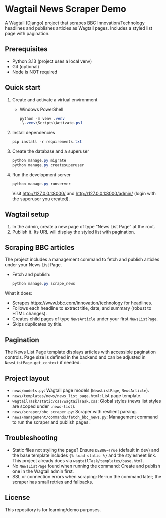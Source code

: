 # Wagtail News Scraper Demo

A Wagtail (Django) project that scrapes BBC Innovation/Technology headlines and publishes articles as Wagtail pages. Includes a styled list page with pagination.

## Prerequisites
- Python 3.13 (project uses a local venv)
- Git (optional)
- Node is NOT required

## Quick start

1. Create and activate a virtual environment
   - Windows PowerShell
     ```powershell
     python -m venv .venv
     .\.venv\Scripts\Activate.ps1
     ```

2. Install dependencies
   ```powershell
   pip install -r requirements.txt
   ```

3. Create the database and a superuser
   ```powershell
   python manage.py migrate
   python manage.py createsuperuser
   ```

4. Run the development server
   ```powershell
   python manage.py runserver
   ```
   Visit http://127.0.0.1:8000/ and http://127.0.0.1:8000/admin/ (login with the superuser you created).

## Wagtail setup
1. In the admin, create a new page of type “News List Page” at the root.
2. Publish it. Its URL will display the styled list with pagination.

## Scraping BBC articles
The project includes a management command to fetch and publish articles under your News List Page.

- Fetch and publish:
  ```powershell
  python manage.py scrape_news
  ```

What it does:
- Scrapes https://www.bbc.com/innovation/technology for headlines.
- Follows each headline to extract title, date, and summary (robust to HTML changes).
- Creates child pages of type `NewsArticle` under your first `NewsListPage`.
- Skips duplicates by title.

## Pagination
The News List Page template displays articles with accessible pagination controls. Page size is defined in the backend and can be adjusted in `NewsListPage.get_context` if needed.

## Project layout
- `news/models.py`: Wagtail page models (`NewsListPage`, `NewsArticle`).
- `news/templates/news/news_list_page.html`: List page template.
- `wagtailTask/static/css/wagtailTask.css`: Global styles (news list styles are scoped under `.news-list`).
- `news/scraper/bbc_scraper.py`: Scraper with resilient parsing.
- `news/management/commands/fetch_bbc_news.py`: Management command to run the scraper and publish pages.

## Troubleshooting
- Static files not styling the page? Ensure `DEBUG=True` (default in dev) and the base template includes `{% load static %}` and the stylesheet link. This project already does via `wagtailTask/templates/base.html`.
- No `NewsListPage` found when running the command: Create and publish one in the Wagtail admin first.
- SSL or connection errors when scraping: Re-run the command later; the scraper has small retries and fallbacks.

## License
This repository is for learning/demo purposes.
